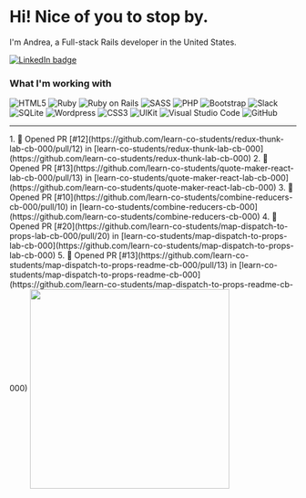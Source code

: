 # Hi! Nice of you to stop by.

I'm Andrea, a Full-stack Rails developer in the United States.

<a href="https://linkedin.com/in/andrea-jasper" target="blank"><img align="center" src="https://img.shields.io/badge/LinkedIn-0077B5?style=for-the-badge&logo=linkedin&logoColor=white" alt="LinkedIn badge" /></a>

### What I'm working with
<img alt="HTML5" src="https://img.shields.io/badge/-HTML5-E34F26?style=flat-square&logo=html5&logoColor=white" /> <img alt="Ruby" src="https://img.shields.io/badge/-RUBY-CC342D?style=flat-square&logo=ruby&logoColor=white" />  <img alt="Ruby on Rails" src="https://img.shields.io/badge/-RUBY_ON_RAILS-CC0000?style=flat-square&logo=ruby-on-rails&logoColor=white" /> <img alt="SASS" src="https://img.shields.io/badge/-SASS-CC6699?style=flat-square&logo=sass&logoColor=white" /> <img alt="PHP" src="https://img.shields.io/badge/-PHP-777BB4?style=flat-square&logo=php&logoColor=white" /> <img alt="Bootstrap" src="https://img.shields.io/badge/-BOOTSTRAP-7952B3?style=flat-square&logo=bootstrap&logoColor=white" /> <img alt="Slack" src="https://img.shields.io/badge/-SLACK-4A154B?style=flat-square&logo=slack&logoColor=white" /> <img alt="SQLite" src="https://img.shields.io/badge/-SQLITE-003B57?style=flat-square&logo=sqlite&logoColor=white" /> <img alt="Wordpress" src="https://img.shields.io/badge/-WORDPRESS-21759B?style=flat-square&logo=wordpress&logoColor=white" /> <img alt="CSS3" src="https://img.shields.io/badge/-CSS3-1572B6?style=flat-square&logo=css3&logoColor=white" /> <img alt="UIKit" src="https://img.shields.io/badge/-UIKIT-2396F3?style=flat-square&logo=uikit&logoColor=white" />
<img alt="Visual Studio Code" src="https://img.shields.io/badge/-VISUAL_STUDIO_CODE-2396F3?style=flat-square&logo=visual-studio-code&logoColor=white" /> <img alt="GitHub" src="https://img.shields.io/badge/-GITHUB-181717?style=flat-square&logo=github&logoColor=white" />

---

<p align=left>
  <!--<a href="https://github.com/andreajasper/github-readme-stats" title="Go to Source">-->
    <!--START_SECTION:activity-->
1. 💪 Opened PR [#12](https://github.com/learn-co-students/redux-thunk-lab-cb-000/pull/12) in [learn-co-students/redux-thunk-lab-cb-000](https://github.com/learn-co-students/redux-thunk-lab-cb-000)
2. 💪 Opened PR [#13](https://github.com/learn-co-students/quote-maker-react-lab-cb-000/pull/13) in [learn-co-students/quote-maker-react-lab-cb-000](https://github.com/learn-co-students/quote-maker-react-lab-cb-000)
3. 💪 Opened PR [#10](https://github.com/learn-co-students/combine-reducers-cb-000/pull/10) in [learn-co-students/combine-reducers-cb-000](https://github.com/learn-co-students/combine-reducers-cb-000)
4. 💪 Opened PR [#20](https://github.com/learn-co-students/map-dispatch-to-props-lab-cb-000/pull/20) in [learn-co-students/map-dispatch-to-props-lab-cb-000](https://github.com/learn-co-students/map-dispatch-to-props-lab-cb-000)
5. 💪 Opened PR [#13](https://github.com/learn-co-students/map-dispatch-to-props-readme-cb-000/pull/13) in [learn-co-students/map-dispatch-to-props-readme-cb-000](https://github.com/learn-co-students/map-dispatch-to-props-readme-cb-000)
<!--END_SECTION:activity-->
    <img width="350" align="center" src="https://github-readme-stats.vercel.app/api?username=andreajasper&show_icons=true&theme=vision-friendly-dark">
  </a>
</p>
